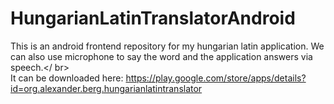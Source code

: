 # HungarianLatinTranslatorAndroid
This is an android frontend repository for my hungarian latin application. We can also use microphone to say the word and the application answers via speech.</ br>
</br>
It can be downloaded here: https://play.google.com/store/apps/details?id=org.alexander.berg.hungarianlatintranslator
